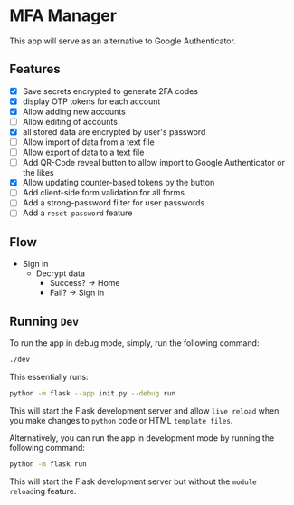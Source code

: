 # MFA Manager

This app will serve as an alternative to Google Authenticator.

## Features

- [x] Save secrets encrypted to generate 2FA codes
- [x] display OTP tokens for each account
- [x] Allow adding new accounts
- [ ] Allow editing of accounts
- [x] all stored data are encrypted by user's password
- [ ] Allow import of data from a text file
- [ ] Allow export of data to a text file
- [ ] Add QR-Code reveal button to allow import to Google Authenticator or the likes
- [x] Allow updating counter-based tokens by the button
- [ ] Add client-side form validation for all forms
- [ ] Add a strong-password filter for user passwords
- [ ] Add a `reset password` feature

## Flow

- Sign in
  - Decrypt data
    - Success? -> Home
    - Fail? -> Sign in

## Running `Dev`

To run the app in debug mode, simply, run the following command:

```bash
./dev
```

This essentially runs:

```bash
python -m flask --app init.py --debug run
```

This will start the Flask development server and allow `live reload` when you make changes to `python` code or HTML `template files`.

Alternatively, you can run the app in development mode by running the following command:

```bash
python -m flask run
```

This will start the Flask development server but without the `module reload`ing feature.
